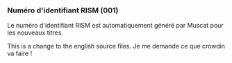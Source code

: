 ### Numéro d'identifiant RISM (001)

Le numéro d'identifiant RISM est automatiquement généré par Muscat pour les nouveaux titres.

This is a change to the english source files. Je me demande ce que crowdin va faire !
